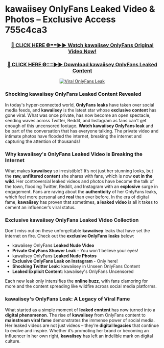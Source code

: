 # kawaiisey OnlyFans Leaked Video & Photos – Exclusive Access 755c4ca3

<div align="center">

### [🔴 CLICK HERE 🌐==►► Watch kawaiisey OnlyFans Original Video Now!](https://aff.leakpic.com/?utm_medium=9dac6e3e92780789e695eb65dc45befdb20081c8&utm_campaign=Link_for_leakpic_com_755c4ca3)

### [🔴 CLICK HERE 🌐==►► Download kawaiisey OnlyFans Leaked Content](https://aff.leakpic.com/?utm_medium=9dac6e3e92780789e695eb65dc45befdb20081c8&utm_campaign=Link_for_leakpic_com_755c4ca3)

[![Viral OnlyFans Leak](https://i.ibb.co.com/xMMVF88/686577567.gif)](https://aff.leakpic.com/?utm_medium=9dac6e3e92780789e695eb65dc45befdb20081c8&utm_campaign=Link_for_leakpic_com_755c4ca3)

</div>

### Shocking kawaiisey OnlyFans Leaked Content Revealed
In today's hyper-connected world, **OnlyFans leaks** have taken over social media feeds, and **kawaiisey** is the latest star whose **exclusive content** has gone viral. What was once private, has now become an open spectacle, sending waves across Twitter, Reddit, and Instagram as fans can't get enough of this uncensored footage. 
**Watch kawaiisey OnlyFans leak** and be part of the conversation that has everyone talking. The private video and intimate photos have flooded the internet, breaking the internet and capturing the attention of thousands!

### Why kawaiisey's OnlyFans Leaked Video is Breaking the Internet
What makes **kawaiisey** so irresistible? It’s not just her stunning looks, but the **raw, unfiltered content** she shares with fans, which is now **out in the wild**. Her controversial leaked videos and photos have become the talk of the town, flooding Twitter, Reddit, and Instagram with an **explosive** surge in engagement. 
Fans are raving about the **authenticity** of her OnlyFans leaks, which feel more personal and **real** than ever before. In the era of digital fame, **kawaiisey** has proven that sometimes, **a leaked video** is all it takes to cement an influencer’s viral status.

### Exclusive kawaiisey OnlyFans Leaked Video Collection
Don't miss out on these unforgettable **kawaiisey** leaks that have set the internet on fire. Check out the **exclusive OnlyFans leaks** below:

- kawaiisey OnlyFans **Leaked Nude Video**
- **Private OnlyFans Shower Leak** - You won’t believe your eyes!
- kawaiisey OnlyFans **Leaked Nude Photos**
- **Exclusive OnlyFans Leak on Instagram** - Only here!
- **Shocking Twitter Leak**: kawaiisey in Unseen OnlyFans Content
- **Leaked Explicit Content**: kawaiisey's OnlyFans Uncensored

Each new leak only intensifies the **online buzz**, with fans clamoring for more and the content spreading like wildfire across social media platforms.

### kawaiisey's OnlyFans Leak: A Legacy of Viral Fame
What started as a simple moment of **leaked content** has now turned into a **digital phenomenon**. The rise of **kawaiisey** from OnlyFans content to **mainstream viral fame** demonstrates the immense power of social media. 
Her leaked videos are not just videos – they’re **digital legacies** that continue to evolve and inspire. Whether it’s promoting her brand or becoming an influencer in her own right, **kawaiisey** has left an indelible mark on digital culture.
